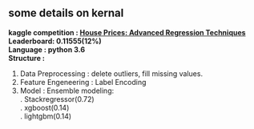 ## some details on kernal
**kaggle competition : [House Prices: Advanced Regression Techniques](https://www.kaggle.com/c/house-prices-advanced-regression-techniques)**  
**Leaderboard: 0.11555(12%)**  
**Language : python 3.6**  
**Structure :**   
1. Data Preprocessing : delete outliers, fill missing values.  
2. Feature Engeneering : Label Encoding  
3. Model : Ensemble modeling:   
. Stackregressor(0.72)  
. xgboost(0.14)    
. lightgbm(0.14)  
